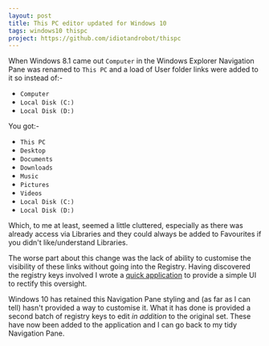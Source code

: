 ```yaml
---
layout: post
title: This PC editor updated for Windows 10
tags: windows10 thispc
project: https://github.com/idiotandrobot/thispc
---
```

When Windows 8.1 came out `Computer` in the Windows Explorer Navigation Pane was renamed to `This PC` and a load of User folder links were added to it so instead of:-

- `Computer`
 - `Local Disk (C:)`
 - `Local Disk (D:)`

You got:-

- `This PC`
 - `Desktop`
 - `Documents`
 - `Downloads`
 - `Music`
 - `Pictures`
 - `Videos`
 - `Local Disk (C:)`
 - `Local Disk (D:)`

Which, to me at least, seemed a little cluttered, especially as there was already access via Libraries and they could always be added to Favourites if you didn't like/understand Libraries.

The worse part about this change was the lack of ability to customise the visibility of these links without going into the Registry. 
Having discovered the registry keys involved I wrote a [quick application]([[project]]) to provide a simple UI to rectify this oversight. 

Windows 10 has retained this Navigation Pane styling and (as far as I can tell) hasn't provided a way to customise it. What it has done is provided a second batch of registry keys to edit *in addition* to the original set.
These have now been added to the application and I can go back to my tidy Navigation Pane.
